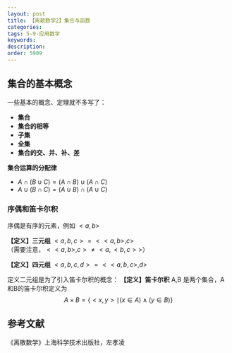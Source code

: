 ```yaml
---
layout: post
title: 【离散数学2】集合与函数
categories:
tags: 5-9-应用数学
keywords:
description:
order: 5909
---
```



## 集合的基本概念

一些基本的概念、定理就不多写了：
- **集合**
- **集合的相等**
- **子集**
- **全集**
- **集合的交、并、补、差**


**集合运算的分配律**
- $A\cap (B \cup C) = (A\cap B)\cup (A\cap C)$
- $A\cup (B \cap C) = (A\cup B) \cap (A\cup C)$



### 序偶和笛卡尔积

序偶是有序的元素，例如 $<a,b>$

**【定义】三元组** $<a,b,c> = <<a,b>,c>$  
（需要注意，$<<a,b>,c> \neq <a,<b,c>>$）  


**【定义】四元组** $<a,b,c,d> = <<a,b,c>,d>$

定义二元组是为了引入笛卡尔积的概念：
**【定义】笛卡尔积** A,B 是两个集合，A和B的笛卡尔积定义为 $$A\times B=\{<x,y>\mid (x\in A)\land (y\in B) \}$$























## 参考文献

《离散数学》上海科学技术出版社，左孝凌
